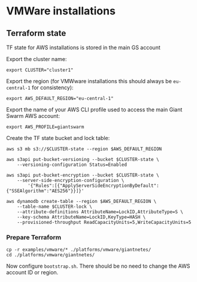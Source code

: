 # VMWare installations

## Terraform state

TF state for AWS installations is stored in the main GS account 

Export the cluster name:

```
export CLUSTER="cluster1"
```

Export the region (for VMWware installations this should always be `eu-central-1` for consistency):

```
export AWS_DEFAULT_REGION="eu-central-1"
```

Export the name of your AWS CLI profile used to access the main Giant Swarm AWS account:

```
export AWS_PROFILE=giantswarm
```

Create the TF state bucket and lock table:

```
aws s3 mb s3://$CLUSTER-state --region $AWS_DEFAULT_REGION

aws s3api put-bucket-versioning --bucket $CLUSTER-state \
    --versioning-configuration Status=Enabled

aws s3api put-bucket-encryption --bucket $CLUSTER-state \
    --server-side-encryption-configuration \
        '{"Rules":[{"ApplyServerSideEncryptionByDefault":{"SSEAlgorithm":"AES256"}}]}'

aws dynamodb create-table --region $AWS_DEFAULT_REGION \
    --table-name $CLUSTER-lock \
    --attribute-definitions AttributeName=LockID,AttributeType=S \
    --key-schema AttributeName=LockID,KeyType=HASH \
    --provisioned-throughput ReadCapacityUnits=5,WriteCapacityUnits=5
```

### Prepare Terraform

```
cp -r examples/vmware/* ./platforms/vmware/giantnetes/
cd ./platforms/vmware/giantnetes/
```

Now configure `bootstrap.sh`. There should be no need to change the AWS account ID or region.

